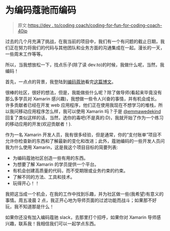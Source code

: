 # 为编码蔻驰而编码

> 原文:[https://dev . to/coding coach/coding-for-fun-for-coding-coach-40ip](https://dev.to/codingcoach/coding-for-fun-for-coding-coach-40ip)

过去的几个月充满了挑战，在我当前的项目中，我们有一个有问题的截止日期，我们正在努力将我们的代码与其他团队和业务方面的沟通集成在一起。漫长的一天，一些周末工作等等。

所以，当我想放松一下，找点乐子(除了读 dev.to)的时候，我做什么呢，当然，我编码！

首先，一点点的背景，我登陆到[编码蔻驰](https://codingcoach.io)看完[这篇博文](https://dev.to/emmawedekind/how-to-boost-your-productivity--get-sht-done-3h5n)。

很棒的社区，很好的想法，但是，我能做些什么呢？除了做导师(看起来毕竟没有那么多学员对 Xamarin 感兴趣)，我想做一些令人兴奋的事情，并有机会成长。
许多贡献者已经在开发 web 应用程序，他们正在使用我现在不想学习的堆栈，所以我问移动应用程序怎么样，我可以使用 Xamarin 吗？于是 [@emmawedekind](https://dev.to/emmawedekind) 回复了类似这样的话，当然，选你的毒吧(不是真的:D)，我就开始了作为一个练习的移动应用的开发(欢迎贡献者！).

作为一名 Xamarin 开发人员，我有很多经验，但是通常，你的“支付账单”项目不允许你检查新的东西和了解最新的变化和改进；此外，蔻驰编码的一些开发人员问我为什么使用 Xamarin，这是我这个项目目标的简要列表:

*   为编码蔻驰社区创造一些有用的东西。
*   为想要了解 Xamarin 的学员提供一个平台。
*   有机会创建高质量的代码，而不受期限或业务约束的约束。
*   了解不同的方法、工具和技术。
*   玩得开心！！

我把这当成一个机会，在我的工作中找到乐趣，并为社区做一些(我希望)有意义的事情。周五凌晨 2 点，我正开心地为导师页面的过滤功能而战斗；如果那不好玩，我不知道那是什么！

如果你还没有加入编码蔻驰 slack，去那里打个招呼，如果你对 Xamarin 导师感兴趣，联系我！我相信我们可以一起学点东西。